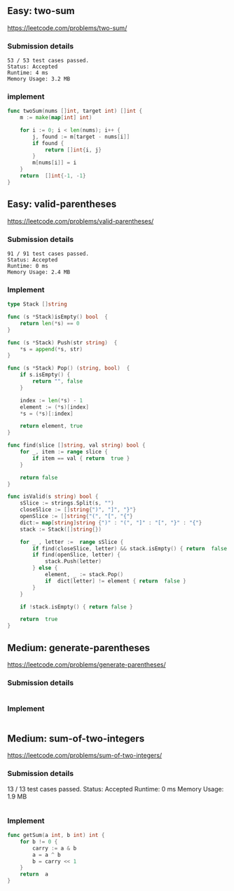#

## Easy: two-sum

<https://leetcode.com/problems/two-sum/>

### Submission details

```
53 / 53 test cases passed.
Status: Accepted
Runtime: 4 ms
Memory Usage: 3.2 MB
```

### implement

```Go
func twoSum(nums []int, target int) []int {
	m := make(map[int] int)

	for i := 0; i < len(nums); i++ {
		j, found := m[target - nums[i]]
		if found {
			return []int{i, j}
		}
		m[nums[i]] = i
	}
	return  []int{-1, -1}
}
```

## Easy: valid-parentheses

<https://leetcode.com/problems/valid-parentheses/>

### Submission details

```
91 / 91 test cases passed.
Status: Accepted
Runtime: 0 ms
Memory Usage: 2.4 MB
```

### Implement

```Go
type Stack []string

func (s *Stack)isEmpty() bool  {
	return len(*s) == 0
}

func (s *Stack) Push(str string)  {
	*s = append(*s, str)
}

func (s *Stack) Pop() (string, bool)  {
	if s.isEmpty() {
		return "", false
	}

	index := len(*s) - 1
	element := (*s)[index]
	*s = (*s)[:index]

	return element, true
}

func find(slice []string, val string) bool {
	for _, item := range slice {
		if item == val { return  true }
	}

	return false
}

func isValid(s string) bool {
	sSlice := strings.Split(s, "")
	closeSlice := []string{")", "]", "}"}
	openSlice := []string{"(", "[", "{"}
	dict:= map[string]string {")" : "(", "]" : "[", "}" : "{"}
	stack := Stack([]string{})

	for _ , letter :=  range sSlice {
		if find(closeSlice, letter) && stack.isEmpty() { return  false }
		if find(openSlice, letter) {
			stack.Push(letter)
		} else {
			element, _ := stack.Pop()
			if  dict[letter] != element { return  false }
		}
	}

	if !stack.isEmpty() { return false }

	return  true
}
```

## Medium: generate-parentheses

<https://leetcode.com/problems/generate-parentheses/>

### Submission details

```
```

### Implement

```Go
```

## Medium: sum-of-two-integers

<https://leetcode.com/problems/sum-of-two-integers/>

### Submission details
13 / 13 test cases passed.
Status: Accepted
Runtime: 0 ms
Memory Usage: 1.9 MB
```
```

### Implement

```Go
func getSum(a int, b int) int {
	for b != 0 {
		carry := a & b
		a = a ^ b
		b = carry << 1
	}
	return  a
}
```

